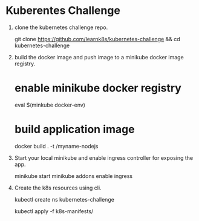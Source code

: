 # Kuberentes Challenge

1. clone the kubernetes challenge repo.
    
    git clone https://github.com/learnk8s/kubernetes-challenge && cd kubernetes-challenge

2. build the docker image and push image to a minikube docker image registry.

    # enable minikube docker registry
    eval $(minkube docker-env)

    # build application image
    docker build . -t <username>/myname-nodejs

3. Start your local minikube and enable ingress controller for exposing the app.

    minikube start
    minikube addons enable ingress

4. Create the k8s resources using cli.

    kubectl create ns kubernetes-challenge     
    
    kubectl apply -f k8s-manifests/
    